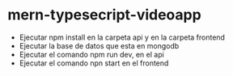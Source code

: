 # mern-typesecript-videoapp

- Ejecutar npm install en la carpeta api y en la carpeta frontend
- Ejecutar la base de datos que esta en mongodb
- Ejecutar el comando npm run dev, en el api
- Ejecutar el comando npn start en el frontend